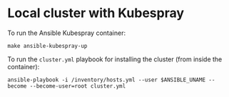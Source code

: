 # Local cluster with Kubespray

To run the Ansible Kubespray container:

```
make ansible-kubespray-up
```

To run the `cluster.yml` playbook for installing the cluster (from inside the container):

```
ansible-playbook -i /inventory/hosts.yml --user $ANSIBLE_UNAME --become --become-user=root cluster.yml
```
